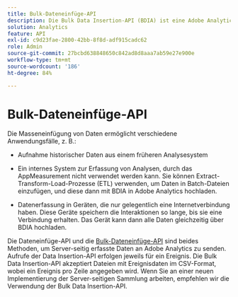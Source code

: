 ```yaml
---
title: Bulk-Dateneinfüge-API
description: Die Bulk Data Insertion-API (BDIA) ist eine Adobe Analytics-Funktion, mit der Sie Server-Aufrufdaten in Dateistapeln hochladen können, anstatt Client-seitige Bibliotheken wie AppMeasurement zu verwenden.
solution: Analytics
feature: API
exl-id: c9d23fae-2800-42bb-8f8d-adf915cadc62
role: Admin
source-git-commit: 27bcbd638848650c842ad8d8aaa7ab59e27e900e
workflow-type: tm+mt
source-wordcount: '186'
ht-degree: 84%

---
```


# Bulk-Dateneinfüge-API

Die Masseneinfügung von Daten ermöglicht verschiedene Anwendungsfälle, z. B.:

* Aufnahme historischer Daten aus einem früheren Analysesystem

* Ein internes System zur Erfassung von Analysen, durch das AppMeasurement nicht verwendet werden kann. Sie können Extract-Transform-Load-Prozesse (ETL) verwenden, um Daten in Batch-Dateien einzufügen, und diese dann mit BDIA in Adobe Analytics hochladen.

* Datenerfassung in Geräten, die nur gelegentlich eine Internetverbindung haben. Diese Geräte speichern die Interaktionen so lange, bis sie eine Verbindung erhalten. Das Gerät kann dann alle Daten gleichzeitig über BDIA hochladen.

Die Dateneinfüge-API und die [Bulk-Dateneinfüge-API](https://www.adobe.io/apis/experiencecloud/analytics/docs.html#!AdobeDocs/analytics-2.0-apis/master/bdia.md) sind beides Methoden, um Server-seitig erfasste Daten an Adobe Analytics zu senden. Aufrufe der Data Insertion-API erfolgen jeweils für ein Ereignis. Die Bulk Data Insertion-API akzeptiert Dateien mit Ereignisdaten im CSV-Format, wobei ein Ereignis pro Zeile angegeben wird. Wenn Sie an einer neuen Implementierung der Server-seitigen Sammlung arbeiten, empfehlen wir die Verwendung der Bulk Data Insertion-API.
